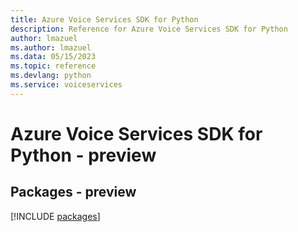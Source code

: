```yaml
---
title: Azure Voice Services SDK for Python
description: Reference for Azure Voice Services SDK for Python
author: lmazuel
ms.author: lmazuel
ms.data: 05/15/2023
ms.topic: reference
ms.devlang: python
ms.service: voiceservices
---
```

# Azure Voice Services SDK for Python - preview
## Packages - preview
[!INCLUDE [packages](voice-services-index.md)]